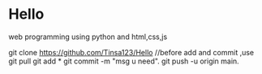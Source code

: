 # Hello
web programming using python and html,css,js
 
 git clone https://github.com/Tinsa123/Hello 
 //before add and commit ,use
 git pull
 git add *
 git commit -m "msg u need".
 git push -u origin main.